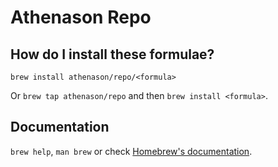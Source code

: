 # Athenason Repo

## How do I install these formulae?
`brew install athenason/repo/<formula>`

Or `brew tap athenason/repo` and then `brew install <formula>`.

## Documentation
`brew help`, `man brew` or check [Homebrew's documentation](https://docs.brew.sh).
